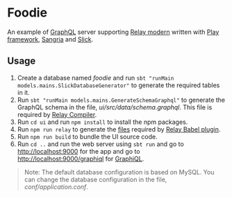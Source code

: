 # Foodie
An example of [GraphQL](https://facebook.github.io/graphql) server supporting [Relay modern](https://facebook.github.io/relay/docs/relay-modern.html) written with [Play framework](https://www.playframework.com), [Sangria](http://sangria-graphql.org) and [Slick](http://slick.lightbend.com).

## Usage
1. Create a database named _foodie_ and run `sbt "runMain models.mains.SlickDatabaseGenerator"` to generate the required tables in it.
1. Run `sbt "runMain models.mains.GenerateSchemaGraphql"` to generate the GraphQL schema in the file, _ui/src/data/schema.graphql_. This file is required by [Relay Compiler](https://facebook.github.io/relay/docs/relay-compiler.html).
1. Run `cd ui` and run `npm install` to install the npm packages.
1. Run `npm run relay` to generate the [files](https://facebook.github.io/relay/docs/relay-compiler.html#source-files) required by [Relay Babel plugin](https://facebook.github.io/relay/docs/babel-plugin-relay.html).
1. Run `npm run build` to bundle the UI source code.
1. Run `cd ..` and run the web server using `sbt run` and go to [http://localhost:9000](http://localhost:9000) for the app and go to [http://localhost:9000/graphiql](http://localhost:9000/graphiql) for [GraphiQL](https://github.com/graphql/graphiql).
> Note: The default database configuration is based on MySQL. You can change the database configuration in the file, _conf/application.conf_.